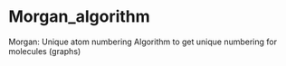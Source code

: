 # Morgan_algorithm
Morgan: Unique atom numbering Algorithm to get unique numbering for molecules (graphs)
